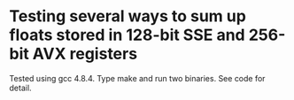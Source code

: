 Testing several ways to sum up floats stored in 128-bit SSE and 256-bit AVX registers
====================
Tested using gcc 4.8.4. Type make and run two binaries. See code for detail.
